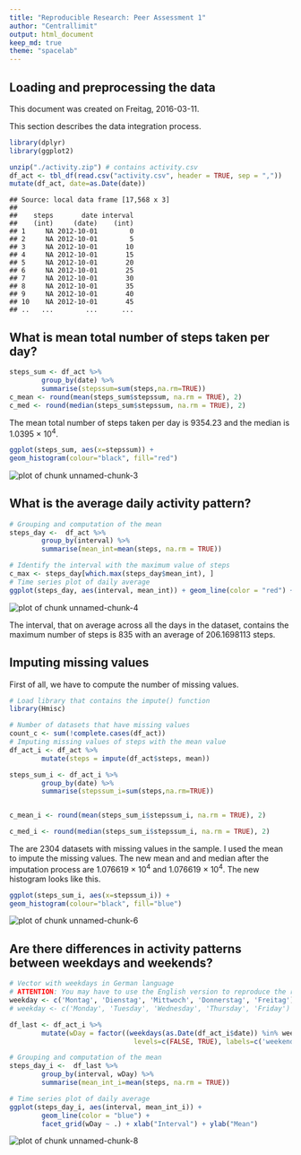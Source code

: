 ```yaml
---
title: "Reproducible Research: Peer Assessment 1"
author: "Centrallimit"
output: html_document
keep_md: true
theme: "spacelab"
---
```



## Loading and preprocessing the data

This document was created on Freitag, 2016-03-11.

This section describes the data integration process. 


```r
library(dplyr)
library(ggplot2)

unzip("./activity.zip") # contains activity.csv
df_act <- tbl_df(read.csv("activity.csv", header = TRUE, sep = ","))
mutate(df_act, date=as.Date(date))
```

```
## Source: local data frame [17,568 x 3]
## 
##    steps       date interval
##    (int)     (date)    (int)
## 1     NA 2012-10-01        0
## 2     NA 2012-10-01        5
## 3     NA 2012-10-01       10
## 4     NA 2012-10-01       15
## 5     NA 2012-10-01       20
## 6     NA 2012-10-01       25
## 7     NA 2012-10-01       30
## 8     NA 2012-10-01       35
## 9     NA 2012-10-01       40
## 10    NA 2012-10-01       45
## ..   ...        ...      ...
```


## What is mean total number of steps taken per day?



```r
steps_sum <- df_act %>% 
        group_by(date) %>%
        summarise(stepssum=sum(steps,na.rm=TRUE))
c_mean <- round(mean(steps_sum$stepssum, na.rm = TRUE), 2)
c_med <- round(median(steps_sum$stepssum, na.rm = TRUE), 2)
```
The mean total number of steps taken per day is 9354.23 and the median is 1.0395 &times; 10<sup>4</sup>. 


```r
ggplot(steps_sum, aes(x=stepssum)) +
geom_histogram(colour="black", fill="red")
```

![plot of chunk unnamed-chunk-3](figure/unnamed-chunk-3-1.png)

## What is the average daily activity pattern?


```r
# Grouping and computation of the mean 
steps_day <-  df_act %>%
        group_by(interval) %>%
        summarise(mean_int=mean(steps, na.rm = TRUE))

# Identify the interval with the maximum value of steps
c_max <- steps_day[which.max(steps_day$mean_int), ]    
# Time series plot of daily average 
ggplot(steps_day, aes(interval, mean_int)) + geom_line(color = "red") + xlab("Interval") + ylab("Mean")
```

![plot of chunk unnamed-chunk-4](figure/unnamed-chunk-4-1.png)

The interval, that on average across all the days in the dataset, contains the maximum number of steps is 835 with an average of 206.1698113 steps.

## Imputing missing values
First of all, we have to compute the number of missing values. 


```r
# Load library that contains the impute() function
library(Hmisc)

# Number of datasets that have missing values
count_c <- sum(!complete.cases(df_act))
# Imputing missing values of steps with the mean value
df_act_i <- df_act %>%
        mutate(steps = impute(df_act$steps, mean))

steps_sum_i <- df_act_i %>% 
        group_by(date) %>%
        summarise(stepssum_i=sum(steps,na.rm=TRUE))


c_mean_i <- round(mean(steps_sum_i$stepssum_i, na.rm = TRUE), 2)

c_med_i <- round(median(steps_sum_i$stepssum_i, na.rm = TRUE), 2)
```
       
The are 2304 datasets with missing values in the sample. I used the mean to impute 
the missing values. The new mean and and median after the imputation process are 1.076619 &times; 10<sup>4</sup>
and 1.076619 &times; 10<sup>4</sup>.
The new histogram looks like this.


```r
ggplot(steps_sum_i, aes(x=stepssum_i)) +
geom_histogram(colour="black", fill="blue")
```

![plot of chunk unnamed-chunk-6](figure/unnamed-chunk-6-1.png)



## Are there differences in activity patterns between weekdays and weekends?


```r
# Vector with weekdays in German language
# ATTENTION: You may have to use the English version to reproduce the results
weekday <- c('Montag', 'Dienstag', 'Mittwoch', 'Donnerstag', 'Freitag')
# weekday <- c('Monday', 'Tuesday', 'Wednesday', 'Thursday', 'Friday')

df_last <- df_act_i %>%
        mutate(wDay = factor((weekdays(as.Date(df_act_i$date)) %in% weekday),
                               levels=c(FALSE, TRUE), labels=c('weekend', 'weekday')))

# Grouping and computation of the mean 
steps_day_i <-  df_last %>%
        group_by(interval, wDay) %>%
        summarise(mean_int_i=mean(steps, na.rm = TRUE))
```



```r
# Time series plot of daily average 
ggplot(steps_day_i, aes(interval, mean_int_i)) + 
        geom_line(color = "blue") + 
        facet_grid(wDay ~ .) + xlab("Interval") + ylab("Mean")
```

![plot of chunk unnamed-chunk-8](figure/unnamed-chunk-8-1.png)

